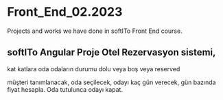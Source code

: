 # Front_End_02.2023
Projects and works we have done in softITo Front End course.

## softITo Angular Proje Otel Rezervasyon sistemi,
kat
katlara oda
odaların durumu dolu veya boş veya reserved

müşteri tanımlanacak, oda seçilecek, odayı kaç gün verecek, gün bazında fiyat hesapla. 
Oda tutulunca odayı kapat.